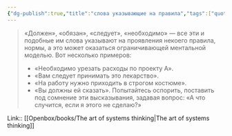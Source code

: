 ```yaml
---
{"dg-publish":true,"title":"слова указывающие на правила","tags":["quotes"],"date":"2023-07-12T10:27:07+04:00","modified_at":"2023-11-06T20:00:26+04:00","alias":"слова указывающие на правила","dg-path":"/quotes/202307121027.md","permalink":"/quotes/202307121027/","dgPassFrontmatter":true}
---
```



> «Должен», «обязан», «следует», «необходимо» — все эти и подобные им слова указывают на проявления некоего правила, нормы, а это может оказаться ограничивающей ментальной моделью. Вот несколько примеров:
> - «Необходимо урезать расходы по проекту А».
> - «Вам следует принимать это лекарство».
> - «На работу нужно приходить в строгом костюме».
> - «Вы должны ей сказать».
Попытайтесь оспорить, поставить под сомнение эти высказывания, задавая вопрос: «А что случится, если я этого не сделаю?»

Link:: [[Openbox/books/The art of systems thinking|The art of systems thinking]]
